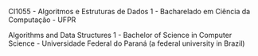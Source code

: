 CI1055 - Algoritmos e Estruturas de Dados 1 - Bacharelado em Ciência da Computação - UFPR

Algorithms and Data Structures 1 - Bachelor of Science in Computer Science - Universidade Federal do Paraná (a federal university in Brazil)